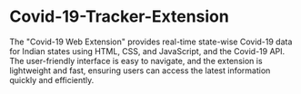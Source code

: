 # Covid-19-Tracker-Extension
The "Covid-19 Web Extension" provides real-time state-wise Covid-19 data for Indian states using HTML, CSS, and JavaScript, and the Covid-19 API. The user-friendly interface is easy to navigate, and the extension is lightweight and fast, ensuring users can access the latest information quickly and efficiently.
